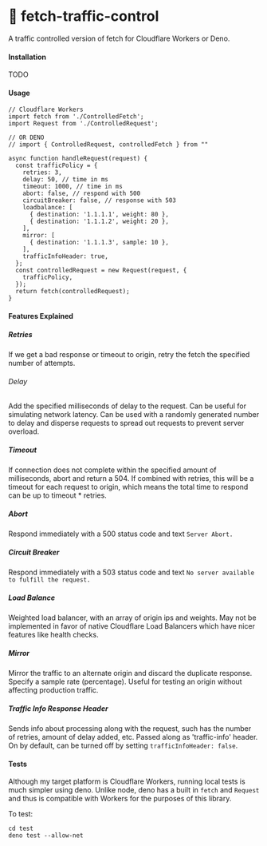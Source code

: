 # 🚦 fetch-traffic-control

A traffic controlled version of fetch for Cloudflare Workers or Deno.

#### Installation

TODO

#### Usage

```
// Cloudflare Workers
import fetch from './ControlledFetch';
import Request from './ControlledRequest';

// OR DENO
// import { ControlledRequest, controlledFetch } from ""

async function handleRequest(request) {
  const trafficPolicy = {
    retries: 3,
    delay: 50, // time in ms
    timeout: 1000, // time in ms
    abort: false, // respond with 500
    circuitBreaker: false, // response with 503
    loadbalance: [
      { destination: '1.1.1.1', weight: 80 },
      { destination: '1.1.1.2', weight: 20 },
    ],
    mirror: [
      { destination: '1.1.1.3', sample: 10 },
    ],
    trafficInfoHeader: true,
  };
  const controlledRequest = new Request(request, {
    trafficPolicy,
  });
  return fetch(controlledRequest);
}
```

#### Features Explained

##### Retries

If we get a bad response or timeout to origin, retry the fetch the specified number of attempts.

###### Delay

Add the specified milliseconds of delay to the request. Can be useful for simulating network latency. Can be used with a randomly generated number to delay and disperse requests to spread out requests to prevent server overload.

##### Timeout

If connection does not complete within the specified amount of milliseconds, abort and return a 504. If combined with retries, this will be a timeout for each request to origin, which means the total time to respond can be up to timeout * retries.

##### Abort

Respond immediately with a 500 status code and text `Server Abort.`

##### Circuit Breaker

Respond immediately with a 503 status code and text `No server available to fulfill the request.`

##### Load Balance

Weighted load balancer, with an array of origin ips and weights. May not be implemented in favor of native Cloudflare Load Balancers which have nicer features like health checks.

##### Mirror

Mirror the traffic to an alternate origin and discard the duplicate response. Specify a sample rate (percentage). Useful for testing an origin without affecting production traffic.

##### Traffic Info Response Header

Sends info about processing along with the request, such has the number of retries, amount of delay added, etc.
Passed along as 'traffic-info' header.
On by default, can be turned off by setting `trafficInfoHeader: false`.

#### Tests

Although my target platform is Cloudflare Workers, running local tests is much simpler using deno. 
Unlike node, deno has a built in `fetch` and `Request` and thus is compatible with Workers for the purposes of this library.

To test:

```
cd test
deno test --allow-net
```